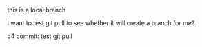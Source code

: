 this is a local branch

I want to test git pull to see whether it will create a branch for me?

c4 commit: test git pull
